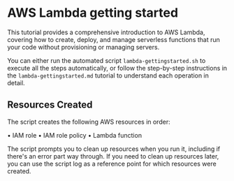 # AWS Lambda getting started

This tutorial provides a comprehensive introduction to AWS Lambda, covering how to create, deploy, and manage serverless functions that run your code without provisioning or managing servers.

You can either run the automated script `lambda-gettingstarted.sh` to execute all the steps automatically, or follow the step-by-step instructions in the `lambda-gettingstarted.md` tutorial to understand each operation in detail.

## Resources Created

The script creates the following AWS resources in order:

• IAM role
• IAM role policy
• Lambda function

The script prompts you to clean up resources when you run it, including if there's an error part way through. If you need to clean up resources later, you can use the script log as a reference point for which resources were created.
